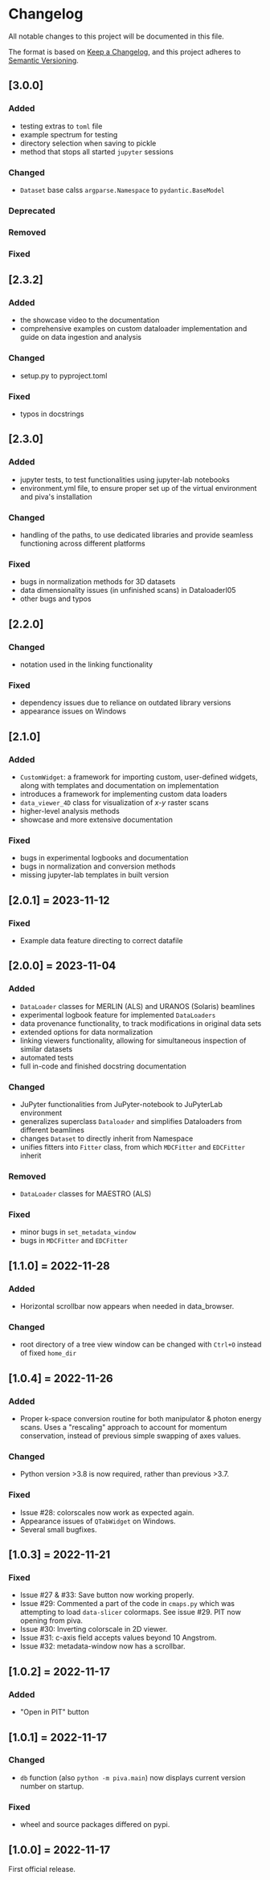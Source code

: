 # Changelog
All notable changes to this project will be documented in this file.

The format is based on [Keep a Changelog](https://keepachangelog.com/en/1.0.0/),
and this project adheres to [Semantic 
Versioning](https://semver.org/spec/v2.0.0.html).

## [3.0.0]

### Added

- testing extras to `toml` file
- example spectrum for testing
- directory selection when saving to pickle
- method that stops all started `jupyter` sessions

### Changed

- `Dataset` base calss `argparse.Namespace` to `pydantic.BaseModel`

### Deprecated

### Removed

### Fixed


## [2.3.2]

### Added

- the showcase video to the documentation
- comprehensive examples on custom dataloader implementation and guide on data
ingestion and analysis

### Changed

- setup.py to pyproject.toml

### Fixed

- typos in docstrings


## [2.3.0]

### Added

- jupyter tests, to test functionalities using jupyter-lab notebooks
- environment.yml file, to ensure proper set up of the virtual environment 
and piva's installation

### Changed

- handling of the paths, to use dedicated libraries and provide 
seamless functioning across different platforms

### Fixed

- bugs in normalization methods for 3D datasets
- data dimensionality issues (in unfinished scans) in DataloaderI05
- other bugs and typos


## [2.2.0]

### Changed

- notation used in the linking functionality

### Fixed

- dependency issues due to reliance on outdated library versions
- appearance issues on Windows


## [2.1.0]

### Added

- `CustomWidget`: a framework for importing custom, user-defined widgets, along 
with templates and documentation on implementation
- introduces a framework for implementing custom data loaders
- `data_viewer_4D` class for visualization of *x-y* raster scans
- higher-level analysis methods
- showcase and more extensive documentation

### Fixed

- bugs in experimental logbooks and documentation
- bugs in normalization and conversion methods 
- missing jupyter-lab templates in built version


## [2.0.1] = 2023-11-12

### Fixed

- Example data feature directing to correct datafile


## [2.0.0] = 2023-11-04

### Added

- `DataLoader` classes for MERLIN (ALS) and URANOS (Solaris) beamlines
- experimental logbook feature for implemented `DataLoaders`
- data provenance functionality, to track modifications in original data sets
- extended options for data normalization
- linking viewers functionality, allowing for simultaneous inspection of 
similar datasets
- automated tests
- full in-code and finished docstring documentation


### Changed

- JuPyter functionalities from JuPyter-notebook to JuPyterLab environment
- generalizes superclass `Dataloader` and simplifies Dataloaders from different 
beamlines
- changes `Dataset` to directly inherit from Namespace
- unifies fitters into `Fitter` class, from which `MDCFitter` and `EDCFitter` 
inherit
 

### Removed
- `DataLoader` classes for MAESTRO (ALS)

### Fixed

- minor bugs in `set_metadata_window`
- bugs in `MDCFitter` and `EDCFitter`


## [1.1.0] = 2022-11-28

### Added

- Horizontal scrollbar now appears when needed in data_browser.

### Changed

- root directory of a tree view window can be changed with `Ctrl+O` instead of 
fixed `home_dir` 


## [1.0.4] = 2022-11-26

### Added

- Proper k-space conversion routine for both manipulator & photon energy scans. 
Uses a "rescaling" approach to account for momentum conservation, instead of 
previous simple swapping of axes values.

### Changed

- Python version >3.8 is now required, rather than previous >3.7.

### Fixed

- Issue #28: colorscales now work as expected again.
- Appearance issues of `QTabWidget` on Windows.
- Several small bugfixes.

## [1.0.3] = 2022-11-21

### Fixed

- Issue #27 & #33: Save button now working properly.
- Issue #29: Commented a part of the code in `cmaps.py` which was attempting 
  to load `data-slicer` colormaps. See issue #29. PIT now opening from piva.
- Issue #30: Inverting colorscale in 2D viewer.
- Issue #31: c-axis field accepts values beyond 10 Angstrom.
- Issue #32: metadata-window now has a scrollbar.

## [1.0.2] = 2022-11-17

### Added

- "Open in PIT" button

## [1.0.1] = 2022-11-17

### Changed

- `db` function (also `python -m piva.main`) now displays current version 
  number on startup.

### Fixed

- wheel and source packages differed on pypi.

## [1.0.0] = 2022-11-17

First official release.
